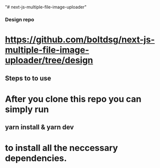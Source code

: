 "# next-js-multiple-file-image-uploader"

### Design repo

# https://github.com/boltdsg/next-js-multiple-file-image-uploader/tree/design

## Steps to to use

# After you clone this repo you can simply run

## yarn install & yarn dev

# to install all the neccessary dependencies.
